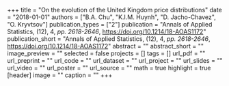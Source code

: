 +++
title = "On the evolution of the United Kingdom price distributions"
date = "2018-01-01"
authors = ["B.A. Chu", "K.I.M. Huynh", "D. Jacho-Chavez", "O. Kryvtsov"]
publication_types = ["2"]
publication = "Annals of Applied Statistics, (12), 4, _pp. 2618-2646_, https://doi.org/10.1214/18-AOAS1172"
publication_short = "Annals of Applied Statistics, (12), 4, _pp. 2618-2646_, https://doi.org/10.1214/18-AOAS1172"
abstract = ""
abstract_short = ""
image_preview = ""
selected = false
projects = []
tags = []
url_pdf = ""
url_preprint = ""
url_code = ""
url_dataset = ""
url_project = ""
url_slides = ""
url_video = ""
url_poster = ""
url_source = ""
math = true
highlight = true
[header]
image = ""
caption = ""
+++

